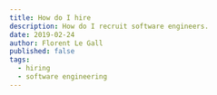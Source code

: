 ```yaml
---
title: How do I hire
description: How do I recruit software engineers.
date: 2019-02-24
author: Florent Le Gall
published: false
tags:
  - hiring
  - software engineering
---
```

